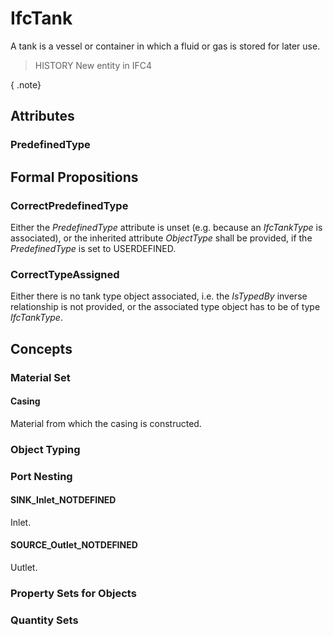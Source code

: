 # IfcTank

A tank is a vessel or container in which a fluid or gas is stored for later use.

> HISTORY  New entity in IFC4

{ .note}
>

## Attributes

### PredefinedType


## Formal Propositions

### CorrectPredefinedType
Either the _PredefinedType_ attribute is unset (e.g. because an _IfcTankType_ is associated), or the inherited attribute _ObjectType_ shall be provided, if the _PredefinedType_ is set to USERDEFINED.

### CorrectTypeAssigned
Either there is no tank type object associated, i.e. the _IsTypedBy_ inverse relationship is not provided, or the associated type object has to be of type _IfcTankType_.

## Concepts

### Material Set



#### Casing

Material from which the casing is constructed.

### Object Typing



### Port Nesting



#### SINK_Inlet_NOTDEFINED

Inlet.

#### SOURCE_Outlet_NOTDEFINED

Uutlet.

### Property Sets for Objects



### Quantity Sets



